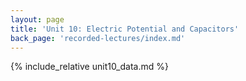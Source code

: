 ```yaml
---
layout: page
title: 'Unit 10: Electric Potential and Capacitors'
back_page: 'recorded-lectures/index.md'
---
```


{% include_relative unit10_data.md %}